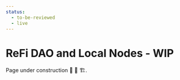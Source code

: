```yaml
---
status:
  - to-be-reviewed
  - live
---
```

# ReFi DAO and Local Nodes - WIP

Page under construction 🚧 👷 🏗️.